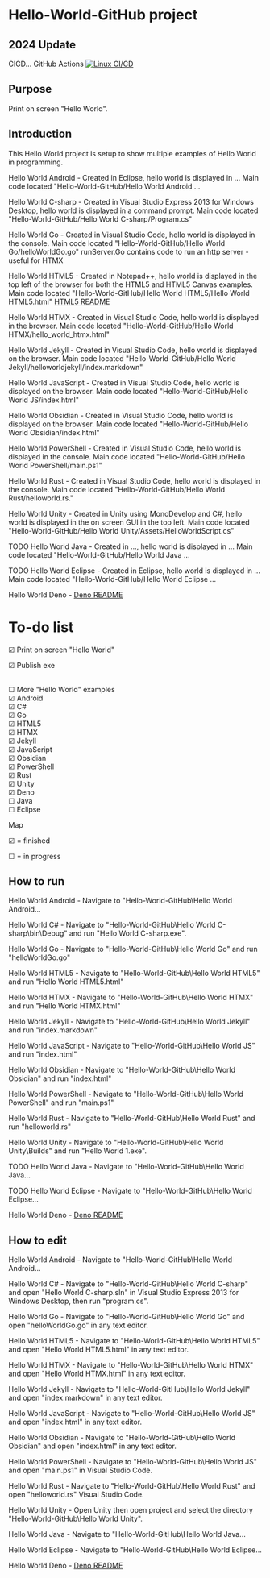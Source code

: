 Hello-World-GitHub project
===========
2024 Update
------------
CICD... GitHub Actions
[![Linux CI/CD](https://github.com/IanEarnest/Hello-World-GitHub/actions/workflows/main.yml/badge.svg)](https://github.com/IanEarnest/Hello-World-GitHub/actions/workflows/main.yml)


Purpose
-------
Print on screen "Hello World".


Introduction
------------
This Hello World project is setup to show multiple examples of Hello World in programming.

Hello World Android -
Created in Eclipse, hello world is displayed in ...
Main code located "Hello-World-GitHub/Hello World Android ...

Hello World C-sharp - 
Created in Visual Studio Express 2013 for Windows Desktop, hello world is displayed in a command prompt.
Main code located "Hello-World-GitHub/Hello World C-sharp/Program.cs"

Hello World Go - 
Created in Visual Studio Code, hello world is displayed in the console.
Main code located "Hello-World-GitHub/Hello World Go/helloWorldGo.go"
runServer.Go contains code to run an http server - useful for HTMX

Hello World HTML5 - 
Created in Notepad++, hello world is displayed in the top left of the browser for both the HTML5 and HTML5 Canvas examples.
Main code located "Hello-World-GitHub/Hello World HTML5/Hello World HTML5.html"
[HTML5 README](Hello%20World%20HTML5/README.md)

Hello World HTMX - 
Created in Visual Studio Code, hello world is displayed in the browser.
Main code located "Hello-World-GitHub/Hello World HTMX/hello_world_htmx.html"

Hello World Jekyll - 
Created in Visual Studio Code, hello world is displayed on the browser.
Main code located "Hello-World-GitHub/Hello World Jekyll/helloworldjekyll/index.markdown"

Hello World JavaScript - 
Created in Visual Studio Code, hello world is displayed on the browser.
Main code located "Hello-World-GitHub/Hello World JS/index.html"

Hello World Obsidian - 
Created in Visual Studio Code, hello world is displayed on the browser.
Main code located "Hello-World-GitHub/Hello World Obsidian/index.html"

Hello World PowerShell - 
Created in Visual Studio Code, hello world is displayed in the console.
Main code located "Hello-World-GitHub/Hello World PowerShell/main.ps1"

Hello World Rust - 
Created in Visual Studio Code, hello world is displayed in the console.
Main code located "Hello-World-GitHub/Hello World Rust/helloworld.rs."

Hello World Unity - 
Created in Unity using MonoDevelop and C#, hello world is displayed in the on screen GUI in the top left.
Main code located "Hello-World-GitHub/Hello World Unity/Assets/HelloWorldScript.cs"

TODO Hello World Java - 
Created in ..., hello world is displayed in ...
Main code located "Hello-World-GitHub/Hello World Java ...

TODO Hello World Eclipse - 
Created in Eclipse, hello world is displayed in ...
Main code located "Hello-World-GitHub/Hello World Eclipse ...

Hello World Deno - [Deno README](Hello%20World%20Deno/README.md)



To-do list
==========

&#x2611; Print on screen "Hello World"

&#x2611; Publish exe

<br />&#9744; More "Hello World" examples
<br />&#x2611; Android
<br />&#x2611; C#
<br />&#x2611; Go
<br />&#x2611; HTML5
<br />&#x2611; HTMX
<br />&#x2611; Jekyll
<br />&#x2611; JavaScript
<br />&#x2611; Obsidian
<br />&#x2611; PowerShell
<br />&#x2611; Rust
<br />&#x2611; Unity
<br />&#x2611; Deno
<br />&#9744; Java
<br />&#9744; Eclipse



Map

&#x2611; = finished

&#9744; = in progress



How to run
----------
Hello World Android - 
Navigate to "Hello-World-GitHub\Hello World Android...

Hello World C# - 
Navigate to "Hello-World-GitHub\Hello World C-sharp\bin\Debug" and run "Hello World C-sharp.exe".

Hello World Go - 
Navigate to "Hello-World-GitHub\Hello World Go" and run "helloWorldGo.go"

Hello World HTML5 - 
Navigate to "Hello-World-GitHub\Hello World HTML5" and run "Hello World HTML5.html"

Hello World HTMX - 
Navigate to "Hello-World-GitHub\Hello World HTMX" and run "Hello World HTMX.html"

Hello World Jekyll - 
Navigate to "Hello-World-GitHub\Hello World Jekyll" and run "index.markdown"

Hello World JavaScript - 
Navigate to "Hello-World-GitHub\Hello World JS" and run "index.html"

Hello World Obsidian - 
Navigate to "Hello-World-GitHub\Hello World Obsidian" and run "index.html"

Hello World PowerShell - 
Navigate to "Hello-World-GitHub\Hello World PowerShell" and run "main.ps1"

Hello World Rust - 
Navigate to "Hello-World-GitHub\Hello World Rust" and run "helloworld.rs"

Hello World Unity - 
Navigate to "Hello-World-GitHub\Hello World Unity\Builds" and run "Hello World 1.exe".

TODO Hello World Java - 
Navigate to "Hello-World-GitHub\Hello World Java...

TODO Hello World Eclipse - 
Navigate to "Hello-World-GitHub\Hello World Eclipse...

Hello World Deno - [Deno README](Hello%20World%20Deno/README.md)


How to edit
-----------
Hello World Android - 
Navigate to "Hello-World-GitHub\Hello World Android...

Hello World C# - 
Navigate to "Hello-World-GitHub\Hello World C-sharp" and open "Hello World C-sharp.sln" in Visual Studio Express 2013 for Windows Desktop, then run "program.cs".

Hello World Go - 
Navigate to "Hello-World-GitHub\Hello World Go" and open "helloWorldGo.go" in any text editor.

Hello World HTML5 - 
Navigate to "Hello-World-GitHub\Hello World HTML5" and open "Hello World HTML5.html" in any text editor.

Hello World HTMX - 
Navigate to "Hello-World-GitHub\Hello World HTMX" and open "Hello World HTMX.html" in any text editor.

Hello World Jekyll - 
Navigate to "Hello-World-GitHub\Hello World Jekyll" and open "index.markdown" in any text editor.

Hello World JavaScript - 
Navigate to "Hello-World-GitHub\Hello World JS" and open "index.html" in any text editor.

Hello World Obsidian - 
Navigate to "Hello-World-GitHub\Hello World Obsidian" and open "index.html" in any text editor.

Hello World PowerShell - 
Navigate to "Hello-World-GitHub\Hello World JS" and open "main.ps1" in Visual Studio Code.

Hello World Rust - 
Navigate to "Hello-World-GitHub\Hello World Rust" and open "helloworld.rs" Visual Studio Code.

Hello World Unity - 
Open Unity then open project and select the directory "Hello-World-GitHub\Hello World Unity".

Hello World Java - 
Navigate to "Hello-World-GitHub\Hello World Java...

Hello World Eclipse - 
Navigate to "Hello-World-GitHub\Hello World Eclipse...

Hello World Deno - [Deno README](Hello%20World%20Deno/README.md)
